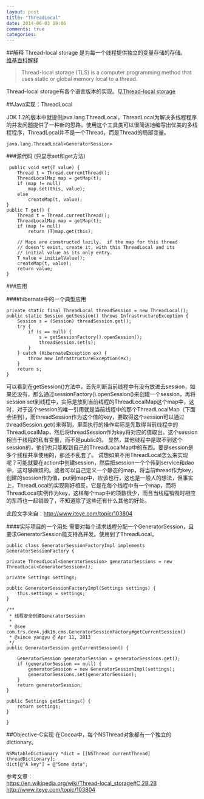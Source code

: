 ```yaml
---
layout: post
title: "ThreadLocal"
date: 2014-06-03 19:06
comments: true
categories: 
---
```


##解释
Thread-local storage 是为每一个线程提供独立的变量存储的存储。  
[维基百科解释](https://en.wikipedia.org/wiki/Thread-local_storage#Java)
> Thread-local storage (TLS) is a computer programming method that uses static or global memory local to a thread.<!--more--> 

Thread-local storage有各个语言版本的实现。见[Thread-local storage](https://en.wikipedia.org/wiki/Thread-local_storage#Java)  

##Java实现：ThreadLocal

JDK 1.2的版本中就提供java.lang.ThreadLocal，ThreadLocal为解决多线程程序的并发问题提供了一种新的思路。使用这个工具类可以很简洁地编写出优美的多线程程序，ThreadLocal并不是一个Thread，而是Thread的局部变量。  

`java.lang.ThreadLocal<GeneratorSession>`  

###源代码 (只显示set和get方法)

	 public void set(T value) {  
        Thread t = Thread.currentThread();  
        ThreadLocalMap map = getMap(t);  
        if (map != null)  
            map.set(this, value);  
        else  
            createMap(t, value);  
    }  
    public T get() {  
        Thread t = Thread.currentThread();  
        ThreadLocalMap map = getMap(t);  
        if (map != null)  
            return (T)map.get(this);  
  
        // Maps are constructed lazily.  if the map for this thread  
        // doesn't exist, create it, with this ThreadLocal and its  
        // initial value as its only entry.  
        T value = initialValue();  
        createMap(t, value);  
        return value;  
    }  
  
  
###应用
 
####hibernate中的一个典型应用
 
	private static final ThreadLocal threadSession = new ThreadLocal();
    public static Session getSession() throws InfrastructureException {
        Session s = (Session) threadSession.get();
        try {
            if (s == null) {
                s = getSessionFactory().openSession();
                threadSession.set(s);
            }
        } catch (HibernateException ex) {
            throw new InfrastructureException(ex);
        }
        return s;
    }

可以看到在getSession()方法中，首先判断当前线程中有没有放进去session，如果还没有，那么通过sessionFactory().openSession()来创建一个session，再将session set到线程中，实际是放到当前线程的ThreadLocalMap这个map中，这时，对于这个session的唯一引用就是当前线程中的那个ThreadLocalMap（下面会讲到），而threadSession作为这个值的key，要取得这个session可以通过threadSession.get()来得到，里面执行的操作实际是先取得当前线程中的ThreadLocalMap，然后将threadSession作为key将对应的值取出。这个session相当于线程的私有变量，而不是public的。
显然，其他线程中是取不到这个session的，他们也只能取到自己的ThreadLocalMap中的东西。要是session是多个线程共享使用的，那还不乱套了。
试想如果不用ThreadLocal怎么来实现呢？可能就要在action中创建session，然后把session一个个传到service和dao中，这可够麻烦的。或者可以自己定义一个静态的map，将当前thread作为key，创建的session作为值，put到map中，应该也行，这也是一般人的想法，但事实上，ThreadLocal的实现刚好相反，它是在每个线程中有一个map，而将ThreadLocal实例作为key，这样每个map中的项数很少，而且当线程销毁时相应的东西也一起销毁了，不知道除了这些还有什么其他的好处。 

此段文字来自：http://www.iteye.com/topic/103804  

####实际项目的一个用处
需要对每个请求线程分配一个GeneratorSession，且要求GeneratorSession能支持高并发。使用到了ThreadLocal。

	public class GeneratorSessionFactoryImpl implements GeneratorSessionFactory {

	private ThreadLocal<GeneratorSession> generatorSessions = new ThreadLocal<GeneratorSession>();

	private Settings settings;

	public GeneratorSessionFactoryImpl(Settings settings) {
		this.settings = settings;
	}

	/**
	 * 线程安全创建GeneratorSession
	 * 
	 * @see com.trs.dev4.jdk16.cms.GeneratorSessionFactory#getCurrentSession()
	 * @since yangyu @ Apr 11, 2013
	 */
	public GeneratorSession getCurrentSession() {

		GeneratorSession generatorSession = generatorSessions.get();
		if (generatorSession == null) {
			generatorSession = new GeneratorSessionImpl(settings);
			generatorSessions.set(generatorSession);
		}
		return generatorSession;
	}

	public Settings getSettings() {
		return settings;
	}

	}
	
##Objective-C实现
在Cocoa中，每个NSThread对象都有一个独立的dictionary。

	NSMutableDictionary *dict = [[NSThread currentThread] threadDictionary];
	dict[@"A key"] = @"Some data";

参考文章：  
https://en.wikipedia.org/wiki/Thread-local_storage#C.2B.2B  
http://www.iteye.com/topic/103804